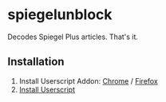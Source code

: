# spiegelunblock
Decodes Spiegel Plus articles. That's it.

## Installation
1. Install Userscript Addon: [Chrome](https://chrome.google.com/webstore/detail/tampermonkey/dhdgffkkebhmkfjojejmpbldmpobfkfo) / [Firefox](https://addons.mozilla.org/de/firefox/addon/greasemonkey/)
2. [Install Userscript](https://github.com/therealshark/spiegelunblock/raw/master/spiegel-unblock.user.js)
